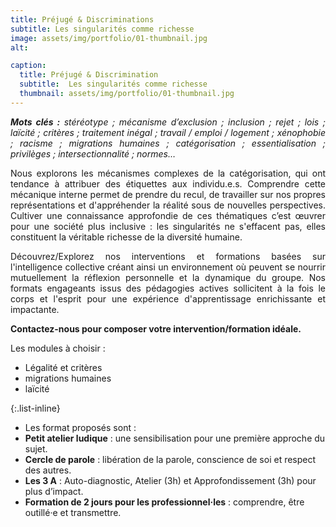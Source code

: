 ```yaml
---
title: Préjugé & Discriminations
subtitle: Les singularités comme richesse
image: assets/img/portfolio/01-thumbnail.jpg
alt: 

caption:
  title: Préjugé & Discrimination
  subtitle:  Les singularités comme richesse
  thumbnail: assets/img/portfolio/01-thumbnail.jpg
---
```

<p style="text-align: justify;"><em><strong>Mots clés :</strong> stéréotype ; mécanisme d’exclusion ; inclusion ; rejet ; lois ; laïcité ; critères ; traitement inégal ; travail / emploi / logement ; xénophobie ; racisme ; migrations humaines ; catégorisation ; essentialisation ; privilèges ; intersectionnalité ; normes…</em></p>

<p style="text-align: justify;">Nous explorons les mécanismes complexes de la catégorisation, qui ont tendance à attribuer des étiquettes aux individu.e.s. Comprendre cette mécanique interne permet de prendre du recul, de travailler sur nos propres représentations et d'appréhender la réalité sous de nouvelles perspectives. Cultiver une connaissance approfondie de ces thématiques c’est œuvrer pour une société plus inclusive : les singularités ne s'effacent pas, elles constituent la véritable richesse de la diversité humaine.</p> 

<p style="text-align: justify;">Découvrez/Explorez nos interventions et formations basées sur l'intelligence collective créant ainsi un environnement où peuvent se nourrir mutuellement la réflexion personnelle et la dynamique du groupe. Nos formats engageants issus des pédagogies actives sollicitent à la fois le corps et l'esprit pour une expérience d'apprentissage enrichissante et impactante.</p> 

**Contactez-nous pour composer votre intervention/formation idéale.**

<p style="text-align: left;"> 
Les modules à choisir : </p>

<ul class="left-align">
    <li>Légalité et critères</li>
    <li>migrations humaines</li>
    <li>laïcité</li>
</ul>


{:.list-inline}
- Les format proposés sont : 
- **Petit atelier ludique** : une sensibilisation pour une première approche du sujet.
- **Cercle de parole** : libération de la parole, conscience de soi et respect des autres.
- **Les 3 A** : Auto-diagnostic, Atelier (3h) et Approfondissement (3h) pour plus d’impact.
- **Formation de 2 jours pour les professionnel·les** : comprendre, être outillé·e et transmettre.



